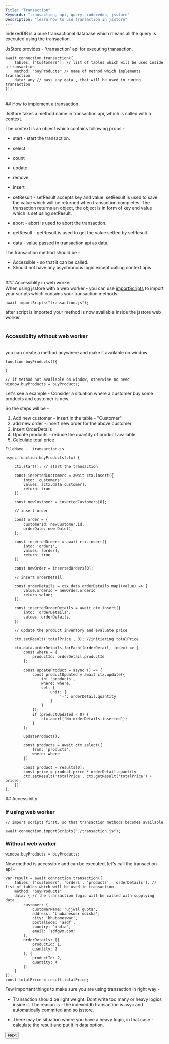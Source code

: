 ```yaml
---
Title: "Transaction"
Keywords: "transaction, api, query, indexeddb, jsstore"
Description: "learn how to use transaction in jsstore"
---
```


IndexedDB is a pure transactional database which means all the query is executed using the transaction.

JsStore provides - 'transaction' api for executing transaction. 

```
await connection.transaction({
    tables: ['Customers'], // list of tables which will be used inside a transaction
    method: "buyProducts" // name of method which implements transaction
    data: any // pass any data , that will be used in runing transaction
});
```
<br>
## How to implement a transaction
<br>

JsStore takes a method name in transaction api, which is called with a context.

The context is an object which contains following props -

* start - start the transaction.
* select
* count
* update
* remove
* insert

* setResult - setResult accepts key and value. setResult is used to save the value which will be returned when transaction completes. The transaction returns an object, the object is in form of key and value which is set using setResult.

* abort - abort is used to abort the transaction. 

* getResult - getResult is used to get the value setted by setResult.

* data - value passed in transaction api as data.


The transaction method should be -

* Accessible - so that it can be called.
* Should not have any asychronous logic except calling context apis

<br>
### Accessiblity in web worker
<br>
When using jsstore with a web worker - you can use <a href="/tutorial/import-scripts">importScripts</a> to import your scripts which contains your transaction methods.

```
await importSripts("transaction.js");

```

after script is imported your method is now available inside the jsstore web worker.
<br>
<br>

### Accessiblity without  web worker
<br>
you can create a method anywhere and make it available on window.

```
function buyProducts(){

}

// if method not available on window, otherwise no need
window.buyProducts = buyProducts;
```

Let's see a example - Consider a situation where a customer buy some products and customer is new.

So the steps will be - 

1. Add new customer - insert in the table - "Customer"
2. add new order - insert new order for the above customer
3. Insert OrderDetails 
4. Update products - reduce the quantity of product available. 
5. Calculate total price



```
FileName -  transaction.js

async function buyProducts(ctx) {  

    ctx.start(); // start the transaction

    const insertedCustomers = await ctx.insert({
        into: 'customers',
        values: [ctx.data.customer],
        return: true
    });

    const newCustomer = insertedCustomers[0];

    // insert order

    const order = {
        customerId: newCustomer.id,
        orderDate: new Date(),
    };

    const insertedOrders = await ctx.insert({
        into: 'orders',
        values: [order],
        return: true
    })

    const newOrder = insertedOrders[0];

    // insert orderDetail

    const orderDetails = ctx.data.orderDetails.map((value) => {
        value.orderId = newOrder.orderId
        return value;
    });

    const insertedOrderDetails = await ctx.insert({
        into: 'orderDetails',
        values: orderDetails,
    })

    // update the product inventory and evaluate price

    ctx.setResult('totalPrice', 0); //initiating totalPrice

    ctx.data.orderDetails.forEach((orderDetail, index) => {
        const where = {
            productId: orderDetail.productId
        };

        const updateProduct = async () => {
            const productUpdated = await ctx.update({
                in: 'products',
                where: where,
                set: {
                    unit: {
                        '-': orderDetail.quantity
                    }
                }
            });
            if (productUpdated < 0) {
                ctx.abort("No orderDetails inserted");
            }  
        };
        
        updateProduct();

        const products = await ctx.select({
            from: 'products',
            where: where
        })

        const product = results[0];
        const price = product.price * orderDetail.quantity
        ctx.setResult('totalPrice', ctx.getResult('totalPrice') + price);
    })
},

```
<div class="margin-top-30px top-border margin-bottom-20px"></div>
## Accessibilty
<br>

### If using web worker

```
// import scripts first, so that transaction methods becomes available

await connection.importScripts("./transaction.js");
```

### Without web worker

```
window.buyProducts = buyProducts;
```
<div class="margin-top-30px top-border margin-bottom-20px"></div>
Now method is accessible and can be executed, let's call the transaction api -

```
var result = await connection.transaction({
    tables: ['customers', 'orders', 'products', 'orderDetails'], // list of tables which will be used in transaction
    method: "buyProducts" 
    data: { // the transaction logic will be called with supplying data
        customer: {
            customerName: 'ujjwal gupta',
            address: 'bhubaneswar odisha',
            city: 'bhubaneswar',
            postalCode: 'asdf',
            country: 'india',
            email: 'sdfg@m.com'
        },
        orderDetails: [{
            productId: 1,
            quantity: 2
        }, {
            productId: 2,
            quantity: 4
        }]
    }
});
const totalPrice = result.totalPrice;
```
<div class="margin-top-30px top-border margin-bottom-20px"></div>
Few important things to make sure you are using transaction in right way - 

* Transaction should be light weight. Dont write too many or heavy logics inside it. The reason is  - the indexeddb transaction is asyc and automatically commited and so jsstore.

* There may be situation where you have a heavy logic, in that case - calculate the result and put it in data option.

<p class="margin-top-40px center-align">
    <button class="btn info btnNext">Next</button>
</p>
